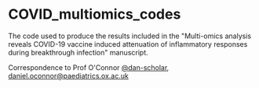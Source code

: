 # COVID_multiomics_codes
The code used to produce the results included in the "Multi-omics analysis reveals COVID-19 vaccine induced attenuation of inflammatory responses during breakthrough infection" manuscript.

Correspondence to Prof O'Connor [@dan-scholar](https://github.com/dan-scholar), daniel.oconnor@paediatrics.ox.ac.uk

